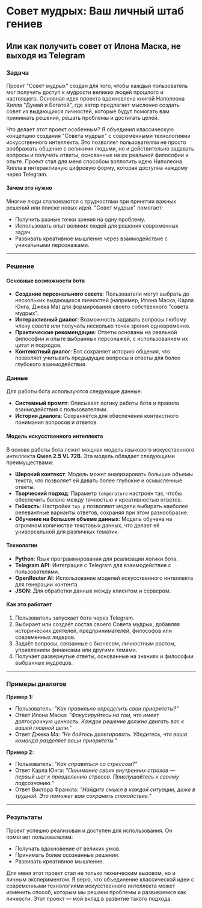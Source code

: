 # Совет мудрых: Ваш личный штаб гениев 

## Или как получить совет от Илона Маска, не выходя из Telegram 

### Задача
Проект "Совет мудрых" создан для того, чтобы каждый пользователь мог получить доступ к мудрости великих людей прошлого и настоящего. Основная идея проекта вдохновлена книгой Наполеона Хилла "Думай и Богатей", где автор предлагает мысленно создать совет из выдающихся личностей, которые будут помогать вам принимать решения, решать проблемы и достигать целей.

Что делает этот проект особенным? Я объединил классическую концепцию создания "Совета мудрых" с современными технологиями искусственного интеллекта. Это позволяет пользователям не просто воображать общение с великими людьми, но и действительно задавать вопросы и получать ответы, основанные на их реальной философии и опыте. Проект стал для меня способом воплотить идею Наполеона Хилла в интерактивную цифровую форму, которая доступна каждому через Telegram.

#### Зачем это нужно
Многие люди сталкиваются с трудностями при принятии важных решений или поиске новых идей. "Совет мудрых" помогает:
- Получить разные точки зрения на одну проблему.
- Использовать опыт великих людей для решения современных задач.
- Развивать креативное мышление через взаимодействие с уникальными персонажами.

---

### Решение

#### Основные возможности бота
- **Создание персонального совета**: Пользователи могут выбрать до нескольких выдающихся личностей (например, Илона Маска, Карла Юнга, Джека Ма) для формирования своего собственного "совета мудрых".
- **Интерактивный диалог**: Возможность задавать вопросы любому члену совета или получать несколько точек зрения одновременно.
- **Практические рекомендации**: Ответы основаны на реальной философии и опыте выбранных персонажей, с использованием их цитат и подходов.
- **Контекстный диалог**: Бот сохраняет историю общения, что позволяет учитывать предыдущие вопросы и ответы для более глубокого взаимодействия.

#### Данные
Для работы бота используются следующие данные:
- **Системный промпт**: Описывает логику работы бота и правила взаимодействия с пользователями.
- **История диалога**: Сохраняется для обеспечения контекстного понимания вопросов и ответов.

#### Модель искусственного интеллекта
В основе работы бота лежит мощная модель языкового искусственного интеллекта **Qwen 2.5 VL 72B**. Эта модель обладает следующими преимуществами:
- **Широкий контекст**: Модель может анализировать большие объемы текста, что позволяет ей давать более глубокие и осмысленные ответы.
- **Творческий подход**: Параметр `temperature` настроен так, чтобы обеспечить баланс между точностью и креативностью ответов.
- **Гибкость**: Настройки `top_p` позволяют модели выбирать наиболее релевантные варианты ответов, сохраняя при этом разнообразие.
- **Обучение на большом объеме данных**: Модель обучена на огромном количестве текстовых данных, что делает её универсальной для различных тематик.

#### Технологии
- **Python**: Язык программирования для реализации логики бота.
- **Telegram API**: Интеграция с Telegram для взаимодействия с пользователями.
- **OpenRouter AI**: Использование моделей искусственного интеллекта для генерации контента.
- **JSON**: Для обработки данных между клиентом и сервером.

#### Как это работает
1. Пользователь запускает бота через Telegram.
2. Выбирает или создаёт состав своего Совета мудрых, добавляя исторических деятелей, предпринимателей, философов или современных лидеров.
3. Задаёт вопросы, связанные с бизнесом, личностным ростом, управлением финансами или другими темами.
4. Получает развернутые ответы, основанные на знаниях и философии выбранных мудрецов.

---

### Примеры диалогов

**Пример 1:**
- Пользователь: *"Как правильно определить свои приоритеты?"*
- Ответ Илона Маска: *"Фокусируйтесь на том, что имеет долгосрочную ценность. Каждое решение должно двигать вас к вашей главной цели."*
- Ответ Джека Ма: *"Не бойтесь делегировать. Убедитесь, что ваша команда разделяет ваши приоритеты."*

**Пример 2:**
- Пользователь: *"Как справиться со стрессом?"*
- Ответ Карла Юнга: *"Понимание своих внутренних страхов — первый шаг к преодолению стресса. Прислушайтесь к своему подсознанию."*
- Ответ Виктора Франкла: *"Найдите смысл в каждой ситуации, даже в трудной. Это поможет вам сохранить спокойствие."*

---

### Результаты
Проект успешно реализован и доступен для использования. Он помогает пользователям:
- Получать вдохновение от великих умов.
- Принимать более осознанные решения.
- Развивать креативное мышление.

Для меня этот проект стал не только техническим вызовом, но и личным экспериментом. Я верю, что объединение классической идеи с современными технологиями искусственного интеллекта может изменить способ, которым мы решаем проблемы и развиваемся как личности. Этот проект — мой вклад в развитие такого подхода.
